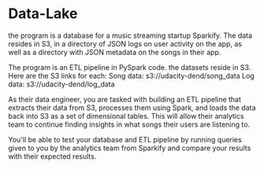 # Data-Lake
the program is a database for a music streaming startup Sparkify. The data resides in S3, in a directory of JSON logs on user activity on the app, as well as a directory with JSON metadata on the songs in their app.

The program is an ETL pipeline in PySpark code. the datasets reside in S3. Here are the S3 links for each:
Song data: s3://udacity-dend/song_data
Log data: s3://udacity-dend/log_data

As their data engineer, you are tasked with building an ETL pipeline that extracts their data from S3, processes them using Spark, and loads the data back into S3 as a set of dimensional tables. This will allow their analytics team to continue finding insights in what songs their users are listening to.

You'll be able to test your database and ETL pipeline by running queries given to you by the analytics team from Sparkify and compare your results with their expected results.
